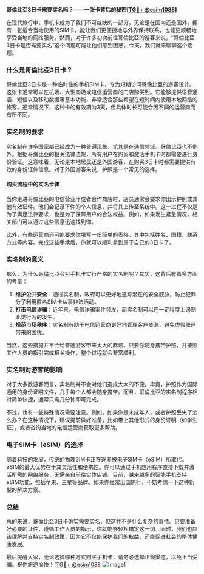 **哥倫比亞3日卡需要实名吗？——一张卡背后的秘密[[TG💪+ @esim1088](https://t.me/s/esim1088)]**

在现代旅行中，手机卡成为了我们不可或缺的一部分。无论是在国内还是国外，拥有一张适合当地使用的SIM卡，能让我们更便捷地与外界保持联系，也能更顺畅地享受当地的网络服务。然而，对于许多初次前往哥倫比亞的游客来说，“哥倫比亞3日卡是否需要实名”这个问题可能让他们感到困惑。今天，我们就来聊聊这个话题。

### 什么是哥倫比亞3日卡？

哥倫比亞3日卡是一种临时性的手机SIM卡，专为短期访问哥倫比亞的游客设计。这张卡通常可以在机场、大型商场或电信运营商的门店购买到。它能够提供语音通话、短信以及移动数据等基本功能，非常适合那些希望在短时间内使用本地网络的旅客。通常情况下，这种卡的有效期为3天，但具体时长可能会因不同的运营商而有所不同。

### 实名制的要求

实名制在许多国家都已经成为一种普遍现象，尤其是在通信领域。哥倫比亞也不例外。根据哥倫比亞的相关法律法规，所有用户在购买和激活手机卡时都需要进行身份验证。这意味着，无论是本地居民还是外国游客，在购买3日卡时都需要提供有效的身份证件信息。对于外国游客来说，护照是一个常见的选择。

#### 购买流程中的实名步骤

当你走进哥倫比亞的电信营业厅或者合作商店时，店员通常会要求你出示护照或其他有效证件。他们会记录下你的个人信息，并将其上传至系统中。这一过程不仅是为了满足法律要求，也是为了保障用户的合法权益。例如，如果发生紧急情况，相关部门可以通过这些信息迅速找到你。

此外，有些运营商还可能要求你填写一份简单的表格，其中包括姓名、国籍、联系方式等内容。完成这些手续后，你就可以顺利拿到属于自己的3日卡了。

### 实名制的意义

那么，为什么哥倫比亞会对手机卡实行严格的实名制呢？其实，这背后有着多方面的考量：

1. **维护公共安全**：通过实名制，政府可以更好地追踪潜在的安全威胁，防止犯罪分子利用匿名SIM卡从事非法活动。
2. **打击电信诈骗**：近年来，电信诈骗案件频发，而实名制可以在一定程度上遏制此类行为的发生。
3. **规范市场秩序**：实名制有助于电信运营商更好地管理客户资源，避免虚假账户带来的困扰。

当然，这些措施并不会给普通游客带来太大的麻烦。只要你随身携带护照，并按照工作人员的指引完成相关操作，整个过程就会非常顺利。

### 实名制对游客的影响

对于大多数游客而言，实名制并不会对他们造成太大的不便。毕竟，护照作为国际通用的身份证明文件，几乎每个人都会随身携带。而且，哥倫比亞的实名制程序相对简单快捷，通常只需几分钟即可完成。

不过，也有一些特殊情况需要注意。例如，如果你是未成年人，或者护照丢失了怎么办？在这种情况下，建议提前做好准备，比如带上其他形式的身份证明（如学生证），或者咨询当地的电信运营商获取更多帮助。

### 电子SIM卡（eSIM）的选择

随着科技的发展，传统的物理SIM卡正在逐渐被电子SIM卡（eSIM）所取代。eSIM的最大优势在于其灵活性和便携性。你可以通过手机应用程序直接下载并激活所需的网络服务，无需亲自前往实体店铺。目前，越来越多的智能手机支持eSIM功能，包括苹果、三星等品牌。如果你经常出国旅行，不妨考虑一下这种新型的解决方案。

### 总结

总的来说，哥倫比亞3日卡确实需要实名，但这并不是什么复杂的事情。只要准备好必要的证件，遵循工作人员的指示，你就能够轻松搞定这一切。同时，我们也应该理解并支持实名制政策，因为它不仅能保护我们的权益，还能促进社会的整体健康发展。

最后提醒大家，无论选择哪种方式购买手机卡，请务必选择正规渠道，以免上当受骗。祝你旅途愉快！[[TG💪+ @esim1088](https://t.me/s/esim1088) ![Image](https://i.postimg.cc/4NQfJmqS/Snipaste-2025-05-13-00-14-12.png)]
